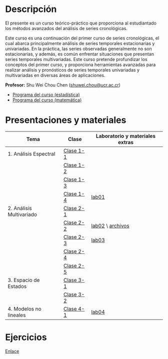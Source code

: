 # Descripción

El presente es un curso teórico-práctico que proporciona al estudiantado
los métodos avanzados del análisis de series cronológicas.

Este curso es una continuación del primer curso de series cronológicas,
el cual abarca principalmente análisis de series temporales
estacionarias y univariadas. En la práctica, las series observadas
generalmente no son estacionarias, y además, es común enfrentar
situaciones que presentan series temporales multivariadas. Este curso
pretende profundizar los conceptos del primer curso, y proporciona
herramientas avanzadas para realizar análisis y pronósticos de series
temporales univariadas y multivariadas en diversas áreas de
aplicaciones.

**Profesor:** Shu Wei Chou Chen (<shuwei.chou@ucr.ac.cr>)

-   [Programa del curso
    (estadística)](./SP2600%20carta%20al%20estudiante.pdf) <br>
-   [Programa del curso
    (matemática)](./PF1360%20carta%20al%20estudiante.pdf)

# Presentaciones y materiales

| Tema | Clase | Laboratorio y materiales extras |
|----------------|--------------------------|------------------------------|
| 1\. Análisis Espectral | [Clase 1-1](./Tema_1/presentacion1.html) |  |
|  | [Clase 1-2](./Tema_1/presentacion2.html) |  |
|  | [Clase 1-3](./Tema_1/presentacion3.html) |  |
|  | [Clase 1-4](./Tema_1/presentacion4.html) | [lab01](./Tema_1/lab01.html) |
| 2\. Análisis Multivariado | [Clase 2-1](./Tema_2/presentacion1.html) |  |
|  | [Clase 2-2](./Tema_2/presentacion2.html) | [lab02](./Tema_2/lab02.html) \\ [archivos](./Tema_2/Tema02_datos.zip) |
|  | [Clase 2-3](./Tema_2/presentacion3.html) | [lab03](./Tema_2/lab03.html) |
|  | [Clase 2-4](./Tema_2/presentacion4.html) |  |
|  | [Clase 2-5](./Tema_2/presentacion5.html) |  |
| 3\. Espacio de Estados | [Clase 3-1](./Tema_3/presentacion1.html) |  |
|  | [Clase 3-2](./Tema_3/presentacion2.html) |  |
| 4\. Modelos no lineales | [Clase 4-1](./Tema_4/presentacion1.html) | [lab04](./Tema_4/lab04.html) |

# Ejercicios

[Enlace](https://shuwei325.github.io/series2_ej/)
